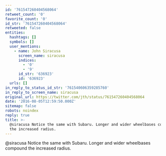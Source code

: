 ```yaml
---
id: '761547260404568064'
retweet_count: '0'
favorite_count: '0'
id_str: '761547260404568064'
retweeted: false
entities:
  hashtags: []
  symbols: []
  user_mentions:
    - name: John Siracusa
      screen_name: siracusa
      indices:
        - '0'
        - '9'
      id_str: '636923'
      id: '636923'
  urls: []
in_reply_to_status_id_str: '761540606359285760'
in_reply_to_screen_name: siracusa
original_url: https://twitter.com/jth/status/761547260404568064
date: '2016-08-05T12:59:50.000Z'
sitemap: false
robots: noindex
reply: true
title: >-
  @siracusa Notice the same with Subaru. Longer and wider wheelbases compound
  the increased radius.
---
```


@siracusa Notice the same with Subaru. Longer and wider wheelbases compound the increased radius.